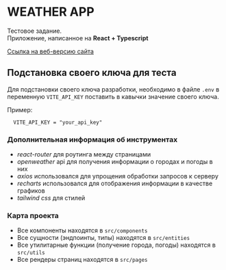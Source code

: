 # WEATHER APP

Тестовое задание.   
Приложение, написанное на **React + Typescript**

[Ссылка на веб-версию сайта](https://weather-react-ts-app-psi.vercel.app/)

## Подстановка своего ключа для теста   
Для подстановки своего ключа разработки, необходимо в файле ```.env``` в переменную ```VITE_API_KEY``` поставить в кавычки значение своего ключа.

Пример:   
```.env
  VITE_API_KEY = "your_api_key"
```

### Дополнительная информация об инструментах   
- *react-router* для роутинга между страницами
- *openweather* api для получения информации о городах и погоды в них
- *axios* использовался для упрощения обработки запросов к серверу
- *recharts* использовался для отображения информации в качестве графиков
- *tailwind css* для стилей

### Карта проекта   
- Все компоненты находятся в ```src/components```
- Все сущности (эндпоинты, типы) находятся в ```src/entities```
- Все утилитарные функции (получение города, погоды) находятся в ```src/utils```
- Все рендеры страниц находятся в ```src/pages```
